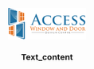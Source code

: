 <p align="center">
    <img src="https://raw.githubusercontent.com/accesswd/firmwares/main/logo.png" alt="AccessWD"/>
</p>

### <p style="text-align: center;">Text_content</p>
